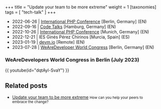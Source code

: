 +++
title = "Update your team to be more extreme"
weight = 1
[taxonomies]
tags = [ "tech-talk" ]
+++

- 2022-06-26 | [International PHP Conference](https://phpconference.com/mixed/update-your-team-to-be-more-extreme/) [Berlin, Germany] (EN)
- 2022-09-16 | [Code Talks](https://codetalks.de/speakers#speaker-985?event=7) [Hamburg, Germany] (EN)
- 2022-10-26 | [International PHP Conference](https://phpconference.com/mixed/update-your-team-to-be-more-extreme/) [Munich, Germany] (EN)
- 2022-12-21 | IES Ginés Pérez Chirinos [Murcia, Spain] (ES)
- 2023-01-19 | [devm.io](https://devm.io/update-your-team-to-be-more-extreme/) [Remote] (EN)
- 2023-07-28 | [WeAreDeveloper World Congress](https://www.wearedevelopers.com/world-congress) [Berlin, Germany] (EN)

### WeAreDevelopers World Congress in Berlin (July 2023)

{{ youtube(id="dqtAyl-SvaY") }}

## Related posts

- [Update your team to be more extreme](/blog/update-your-team-to-be-more-extreme/) <small>How can you help your peers to embrace the change?</small>
